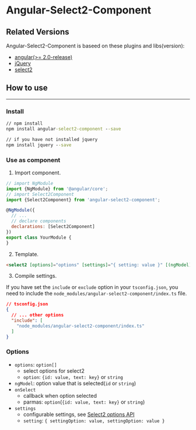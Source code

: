 # Angular-Select2-Component

## Related Versions

Angular-Select2-Component is baseed on these plugins and libs(version):
- [angular(>= 2.0-release)](https://angular.io/)
- [jQuery](https://jquery.com/)
- [select2](https://select2.github.io/)

## How to use
---
### Install
``` cmd
// npm install
npm install angular-select2-component --save

// if you have not installed jquery
npm install jquery --save
```

### Use as component
1. Import component.

``` javascript
// import NgModule
import {NgModule} from '@angular/core';
// import Select2Component
import {Select2Component} from 'angular-select2-component';

@NgModule({
  // ...
  // declare components
  declarations: [Select2Component]
})
export class YourModule {
}
```

2. Template.

``` html
<select2 [options]="options" [settings]="{ setting: value }" [(ngModel)]="optionSelected" (onSelect)="onSelect($event)"></select2>
```

3. Compile settings.

If you have set the `include` or `exclude` option in your `tsconfig.json`, you need to include the `node_modules/angular-select2-component/index.ts` file.

``` json
// tsconfig.json
{
  // ... other options
  "include": [
    "node_modules/angular-select2-component/index.ts"
  ]
}
```

### Options
- `options`: `option[]`
  - select options for select2
  - `option`: `{id: value, text: key}` or `string`
- `ngModel`: option value that is selected(`id` or `string`)
- `onSelect`
  - callback when option selected
  - parmas: `option`(`{id: value, text: key}` or `string`)
- `settings`
  - configurable settings, see [Select2 options API](https://select2.org/configuration/options-api)
  - `setting`: `{ settingOption: value, settingOption: value }`